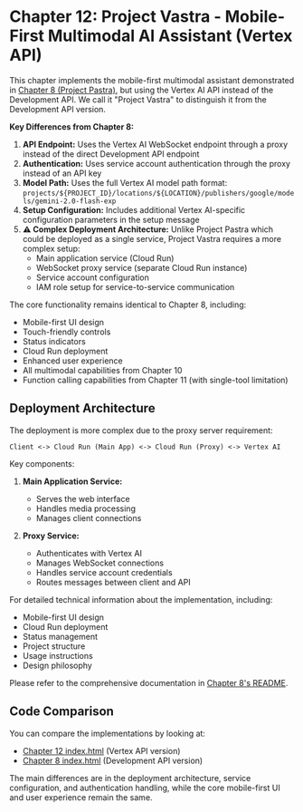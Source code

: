 # Chapter 12: Project Vastra - Mobile-First Multimodal AI Assistant (Vertex API)

This chapter implements the mobile-first multimodal assistant demonstrated in [Chapter 8 (Project Pastra)](../../part_2_dev_api/chapter_08/README.md), but using the Vertex AI API instead of the Development API. We call it "Project Vastra" to distinguish it from the Development API version.

**Key Differences from Chapter 8:**

1. **API Endpoint:** Uses the Vertex AI WebSocket endpoint through a proxy instead of the direct Development API endpoint
2. **Authentication:** Uses service account authentication through the proxy instead of an API key
3. **Model Path:** Uses the full Vertex AI model path format: `projects/${PROJECT_ID}/locations/${LOCATION}/publishers/google/models/gemini-2.0-flash-exp`
4. **Setup Configuration:** Includes additional Vertex AI-specific configuration parameters in the setup message
5. **⚠️ Complex Deployment Architecture:** Unlike Project Pastra which could be deployed as a single service, Project Vastra requires a more complex setup:
   - Main application service (Cloud Run)
   - WebSocket proxy service (separate Cloud Run instance)
   - Service account configuration
   - IAM role setup for service-to-service communication

The core functionality remains identical to Chapter 8, including:
- Mobile-first UI design
- Touch-friendly controls
- Status indicators
- Cloud Run deployment
- Enhanced user experience
- All multimodal capabilities from Chapter 10
- Function calling capabilities from Chapter 11 (with single-tool limitation)

## Deployment Architecture

The deployment is more complex due to the proxy server requirement:

```
Client <-> Cloud Run (Main App) <-> Cloud Run (Proxy) <-> Vertex AI
```

Key components:
1. **Main Application Service:**
   - Serves the web interface
   - Handles media processing
   - Manages client connections

2. **Proxy Service:**
   - Authenticates with Vertex AI
   - Manages WebSocket connections
   - Handles service account credentials
   - Routes messages between client and API

For detailed technical information about the implementation, including:
- Mobile-first UI design
- Cloud Run deployment
- Status management
- Project structure
- Usage instructions
- Design philosophy

Please refer to the comprehensive documentation in [Chapter 8's README](../../part_2_dev_api/chapter_08/README.md).

## Code Comparison

You can compare the implementations by looking at:
- [Chapter 12 index.html](./index.html) (Vertex API version)
- [Chapter 8 index.html](../../part_2_dev_api/chapter_08/index.html) (Development API version)

The main differences are in the deployment architecture, service configuration, and authentication handling, while the core mobile-first UI and user experience remain the same.